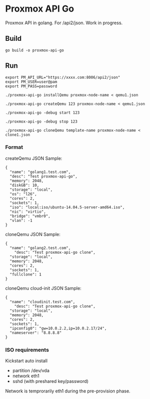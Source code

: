 # Proxmox API Go


Proxmox API in golang. For /api2/json. Work in progress.


## Build

```
go build -o proxmox-api-go
```


## Run


```
export PM_API_URL="https://xxxx.com:8006/api2/json"
export PM_USER=user@pam
export PM_PASS=password

./proxmox-api-go installQemu proxmox-node-name < qemu1.json

./proxmox-api-go createQemu 123 proxmox-node-name < qemu1.json

./proxmox-api-go -debug start 123

./proxmox-api-go -debug stop 123

./proxmox-api-go cloneQemu template-name proxmox-node-name < clone1.json

```


### Format

createQemu JSON Sample:
```
{
  "name": "golang1.test.com",
  "desc": "Test proxmox-api-go",
  "memory": 2048,
  "diskGB": 10,
  "storage": "local",
  "os": "l26",
  "cores": 2,
  "sockets": 1,
  "iso": "local:iso/ubuntu-14.04.5-server-amd64.iso",
  "nic": "virtio",
  "bridge": "vmbr0",
  "vlan": -1
}
```

 
cloneQemu JSON Sample:
```
{
  "name": "golang2.test.com",
	"desc": "Test proxmox-api-go clone",
  "storage": "local",
  "memory": 2048,
  "cores": 2,
  "sockets": 1,
  "fullclone": 1
}
```

cloneQemu cloud-init JSON Sample:
```
{
  "name": "cloudinit.test.com",
	"desc": "Test proxmox-api-go clone",
  "storage": "local",
  "memory": 2048,
  "cores": 2,
  "sockets": 1,
  "ipconfig0": "gw=10.0.2.2,ip=10.0.2.17/24",
  "nameserver": "8.8.8.8"
}
```


### ISO requirements

Kickstart auto install

* partition /dev/vda
* network eth1
* sshd (with preshared key/password)

Network is temprorarily eth1 during the pre-provision phase.
